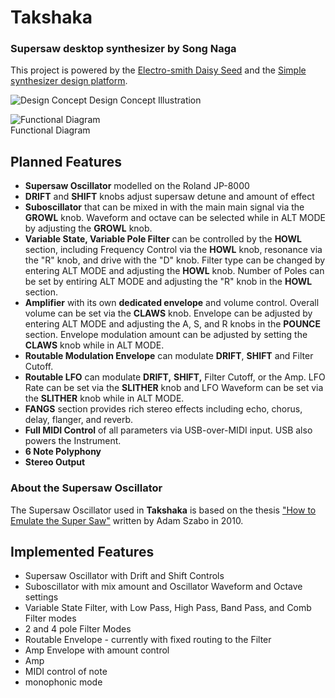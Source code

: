 # Takshaka 

### Supersaw desktop synthesizer by Song Naga

This project is powered by the [Electro-smith Daisy Seed](https://www.electro-smith.com/daisy/daisy) and the [Simple synthesizer design platform](https://www.synthux.academy/simple).

![Design Concept](https://user-images.githubusercontent.com/1865305/192067031-70ce82d1-a971-420a-ab5f-f4da9a577b59.png)
Design Concept Illustration

![Functional Diagram](https://user-images.githubusercontent.com/1865305/192070034-2c32744e-0fe5-44d5-98bb-5fc99e06db0c.png)  
Functional Diagram  

## Planned Features

- **Supersaw Oscillator** modelled on the Roland JP-8000  
- **DRIFT** and **SHIFT** knobs adjust supersaw detune and amount of effect
- **Suboscillator** that can be mixed in with the main main signal via the **GROWL** knob.  Waveform and octave can be selected while in ALT MODE by adjusting the **GROWL** knob.    
- **Variable State, Variable Pole Filter** can be controlled by the **HOWL** section, including Frequency Control via the **HOWL** knob, resonance via the "R" knob, and drive with the "D" knob.  Filter type can be changed by entering ALT MODE and adjusting the **HOWL** knob.  Number of Poles can be set by entiring ALT MODE and adjusting the "R" knob in the **HOWL** section.  
- **Amplifier** with its own **dedicated envelope** and volume control.  Overall volume can be set via the **CLAWS** knob.  Envelope can be adjusted by entering ALT MODE and adjusting the A, S, and R knobs in the **POUNCE** section.  Envelope modulation amount can be adjusted by setting the **CLAWS** knob while in ALT MODE.  
- **Routable Modulation Envelope** can modulate **DRIFT**, **SHIFT** and Filter Cutoff.
- **Routable LFO** can modulate **DRIFT,** **SHIFT,** Filter Cutoff, or the Amp.  LFO Rate can be set via the **SLITHER** knob and LFO Waveform can be set via the **SLITHER** knob while in ALT MODE.  
- **FANGS** section provides rich stereo effects including echo, chorus, delay, flanger, and reverb.
- **Full MIDI Control** of all parameters via USB-over-MIDI input.  USB also powers the Instrument.  
- **6 Note Polyphony**  
- **Stereo Output**  

### About the Supersaw Oscillator  
The Supersaw Oscillator used in **Takshaka** is based on the thesis ["How to Emulate the Super Saw"](https://forum.orthogonaldevices.com/uploads/short-url/rLjREzRcZvvK2527rFnTGvuwY1b.pdf) written by Adam Szabo in 2010.  

## Implemented Features  

- Supersaw Oscillator with Drift and Shift Controls
- Suboscillator with mix amount and Oscillator Waveform and Octave settings 
- Variable State Filter, with Low Pass, High Pass, Band Pass, and Comb Filter modes  
- 2 and 4 pole Filter Modes  
- Routable Envelope - currently with fixed routing to the Filter  
- Amp Envelope with amount control 
- Amp  
- MIDI control of note  
- monophonic mode
